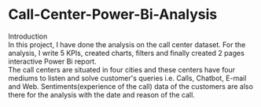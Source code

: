 # Call-Center-Power-Bi-Analysis

<p1> Introduction 
<br>
In this project, I have done the analysis on the call center dataset. For the analysis, I write 5 KPIs, created charts, filters and finally created 2 pages interactive Power Bi report.
<br>
The call centers are situated in four cities and these centers have four mediums to listen and solve customer's queries i.e. Calls, Chatbot, E-mail and Web. Sentiments(experience of the call) data of the customers are also there for the analysis with the date and reason of the call.



